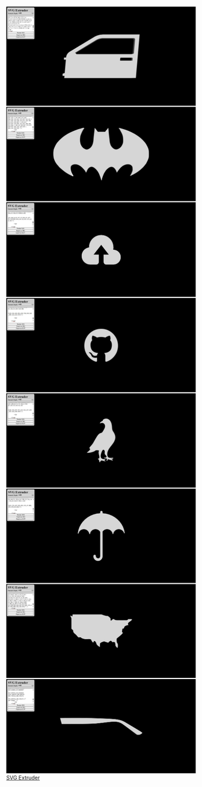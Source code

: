 ![single-path svg extruder](screenshot0.jpg)  <br>
![single-path svg extruder](screenshot1.jpg)  <br>
![single-path svg extruder](screenshot2.jpg)  <br>
![single-path svg extruder](screenshot3.jpg)  <br>
![single-path svg extruder](screenshot4.jpg)  <br>
![single-path svg extruder](screenshot5.jpg)  <br>
![single-path svg extruder](screenshot6.jpg)  <br>
![single-path svg extruder](screenshot7.jpg)  <br>
[SVG Extruder ](https://codepen.io/Data-Bee38/full/XJrZOjZ)
